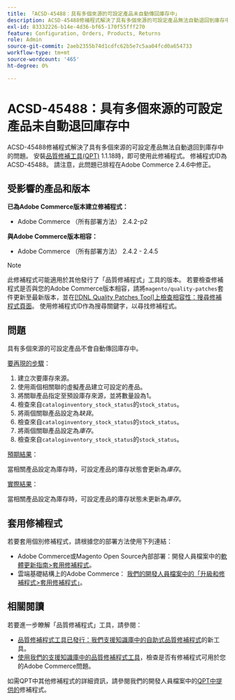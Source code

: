 ```yaml
---
title: 「ACSD-45488：具有多個來源的可設定產品未自動傳回庫存中」
description: ACSD-45488修補程式解決了具有多個來源的可設定產品無法自動退回到庫存中的問題。 安裝[Quality Patches Tool (QPT)](/help/announcements/adobe-commerce-announcements/magento-quality-patches-released-new-tool-to-self-serve-quality-patches.md) 1.1.18後，即可使用此修補程式。 修補程式ID為ACSD-45488。 請注意，此問題已排程在Adobe Commerce 2.4.6中修正。
exl-id: 83332226-b14e-4d36-bf65-170f55fff270
feature: Configuration, Orders, Products, Returns
role: Admin
source-git-commit: 2aeb2355b74d1cdfc62b5e7c5aa04fcd0a654733
workflow-type: tm+mt
source-wordcount: '465'
ht-degree: 0%

---
```


# ACSD-45488：具有多個來源的可設定產品未自動退回庫存中

ACSD-45488修補程式解決了具有多個來源的可設定產品無法自動退回到庫存中的問題。 安裝[品質修補工具(QPT)](/help/announcements/adobe-commerce-announcements/magento-quality-patches-released-new-tool-to-self-serve-quality-patches.md) 1.1.18時，即可使用此修補程式。 修補程式ID為ACSD-45488。 請注意，此問題已排程在Adobe Commerce 2.4.6中修正。

## 受影響的產品和版本

**已為Adobe Commerce版本建立修補程式：**

* Adobe Commerce （所有部署方法） 2.4.2-p2

**與Adobe Commerce版本相容：**

* Adobe Commerce （所有部署方法） 2.4.2 - 2.4.5

>[!NOTE]
>
>此修補程式可能適用於其他發行了「品質修補程式」工具的版本。 若要檢查修補程式是否與您的Adobe Commerce版本相容，請將`magento/quality-patches`套件更新至最新版本，並在[[!DNL Quality Patches Tool]上檢查相容性：搜尋修補程式頁面](https://experienceleague.adobe.com/tools/commerce-quality-patches/index.html)。 使用修補程式ID作為搜尋關鍵字，以尋找修補程式。

## 問題

具有多個來源的可設定產品不會自動傳回庫存中。

<u>要再現的步驟</u>：

1. 建立次要庫存來源。
1. 使用兩個相關聯的虛擬產品建立可設定的產品。
1. 將關聯產品指定至預設庫存來源，並將數量設為1。
1. 檢查來自`cataloginventory_stock_status`的`stock_status`。
1. 將兩個關聯產品設定為&#x200B;*缺貨*。
1. 檢查來自`cataloginventory_stock_status`的`stock_status`。
1. 將兩個關聯產品設定為&#x200B;*庫存*。
1. 檢查來自`cataloginventory_stock_status`的`stock_status`。

<u>預期結果</u>：

當相關產品設定為庫存時，可設定產品的庫存狀態會更新為&#x200B;*庫存*。

<u>實際結果</u>：

當相關產品設定為庫存時，可設定產品的庫存狀態未更新為&#x200B;*庫存*。

## 套用修補程式

若要套用個別修補程式，請根據您的部署方法使用下列連結：

* Adobe Commerce或Magento Open Source內部部署：開發人員檔案中的[軟體更新指南>套用修補程式](https://experienceleague.adobe.com/en/docs/commerce-operations/tools/quality-patches-tool/usage)。
* 雲端基礎結構上的Adobe Commerce： [我們的開發人員檔案中的「升級和修補程式>套用修補程式」](https://experienceleague.adobe.com/en/docs/commerce-cloud-service/user-guide/develop/upgrade/apply-patches)。

## 相關閱讀

若要進一步瞭解「品質修補程式」工具，請參閱：

* [品質修補程式工具已發行：我們支援知識庫中的自助式品質修補程式](/help/announcements/adobe-commerce-announcements/magento-quality-patches-released-new-tool-to-self-serve-quality-patches.md)的新工具。
* [使用我們的支援知識庫中的品質修補程式工具](/help/support-tools/patches-available-in-qpt-tool/check-patch-for-magento-issue-with-magento-quality-patches.md)，檢查是否有修補程式可用於您的Adobe Commerce問題。

如需QPT中其他修補程式的詳細資訊，請參閱我們的開發人員檔案中的[QPT中提供的](https://experienceleague.adobe.com/tools/commerce-quality-patches/index.html)修補程式。
